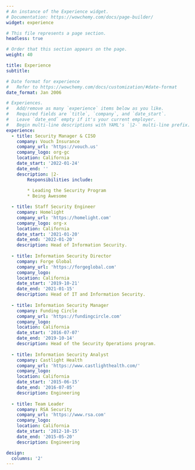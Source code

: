 ```yaml
---
# An instance of the Experience widget.
# Documentation: https://wowchemy.com/docs/page-builder/
widget: experience

# This file represents a page section.
headless: true

# Order that this section appears on the page.
weight: 40

title: Experience
subtitle:

# Date format for experience
#   Refer to https://wowchemy.com/docs/customization/#date-format
date_format: Jan 2006

# Experiences.
#   Add/remove as many `experience` items below as you like.
#   Required fields are `title`, `company`, and `date_start`.
#   Leave `date_end` empty if it's your current employer.
#   Begin multi-line descriptions with YAML's `|2-` multi-line prefix.
experience:
  - title: Security Manager & CISO
    company: Vouch Insurance
    company_url: 'https://vouch.us'
    company_logo: org-gc
    location: California
    date_start: '2022-01-24'
    date_end: ''
    description: |2-
        Responsibilities include:
        
        * Leading the Security Program
        * Being Awesome

  - title: Staff Security Engineer
    company: Homelight
    company_url: 'https://homelight.com'
    company_logo: org-x
    location: California
    date_start: '2021-01-20'
    date_end: '2022-01-20'
    description: Head of Information Security.
    
  - title: Information Security Director
    company: Forge Global
    company_url: 'https://forgeglobal.com'
    company_logo: 
    location: California
    date_start: '2019-10-21'
    date_end: '2021-01-15'
    description: Head of IT and Information Security.
    
  - title: Information Security Manager
    company: Funding Circle
    company_url: 'https://fundingcircle.com'
    company_logo:
    location: California
    date_start: '2016-07-07'
    date_end: '2019-10-14'
    description: Head of the Security Operations program.
    
  - title: Information Security Analyst
    company: Castlight Health
    company_url: 'https://www.castlighthealth.com/'
    company_logo: 
    location: California
    date_start: '2015-06-15'
    date_end: '2016-07-05'
    description: Engineering
    
  - title: Team Leader
    company: RSA Security
    company_url: 'https://www.rsa.com'
    company_logo: 
    location: California
    date_start: '2012-10-15'
    date_end: '2015-05-20'
    description: Engineering

design:
  columns: '2'
---
```

